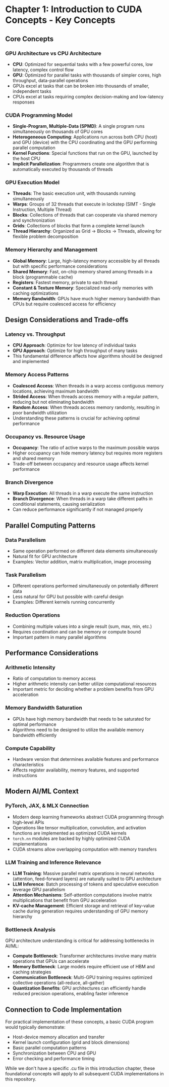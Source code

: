 # Chapter 1: Introduction to CUDA Concepts - Key Concepts

## Core Concepts

### GPU Architecture vs CPU Architecture
- **CPU**: Optimized for sequential tasks with a few powerful cores, low latency, complex control flow
- **GPU**: Optimized for parallel tasks with thousands of simpler cores, high throughput, data-parallel operations
- GPUs excel at tasks that can be broken into thousands of smaller, independent tasks
- CPUs excel at tasks requiring complex decision-making and low-latency responses

### CUDA Programming Model
- **Single-Program, Multiple-Data (SPMD)**: A single program runs simultaneously on thousands of GPU cores
- **Heterogeneous Computing**: Applications run across both CPU (host) and GPU (device) with the CPU coordinating and the GPU performing parallel computation
- **Kernel Functions**: Special functions that run on the GPU, launched by the host CPU
- **Implicit Parallelization**: Programmers create one algorithm that is automatically executed by thousands of threads

### GPU Execution Model
- **Threads**: The basic execution unit, with thousands running simultaneously
- **Warps**: Groups of 32 threads that execute in lockstep (SIMT - Single Instruction, Multiple Thread)
- **Blocks**: Collections of threads that can cooperate via shared memory and synchronization
- **Grids**: Collections of blocks that form a complete kernel launch
- **Thread Hierarchy**: Organized as Grid → Blocks → Threads, allowing for flexible problem decomposition

### Memory Hierarchy and Management
- **Global Memory**: Large, high-latency memory accessible by all threads but with specific performance considerations
- **Shared Memory**: Fast, on-chip memory shared among threads in a block (programmable cache)
- **Registers**: Fastest memory, private to each thread
- **Constant & Texture Memory**: Specialized read-only memories with caching optimizations
- **Memory Bandwidth**: GPUs have much higher memory bandwidth than CPUs but require coalesced access for efficiency

## Design Considerations and Trade-offs

### Latency vs. Throughput
- **CPU Approach**: Optimize for low latency of individual tasks
- **GPU Approach**: Optimize for high throughput of many tasks
- This fundamental difference affects how algorithms should be designed and implemented

### Memory Access Patterns
- **Coalesced Access**: When threads in a warp access contiguous memory locations, achieving maximum bandwidth
- **Strided Access**: When threads access memory with a regular pattern, reducing but not eliminating bandwidth
- **Random Access**: When threads access memory randomly, resulting in poor bandwidth utilization
- Understanding these patterns is crucial for achieving optimal performance

### Occupancy vs. Resource Usage
- **Occupancy**: The ratio of active warps to the maximum possible warps
- Higher occupancy can hide memory latency but requires more registers and shared memory
- Trade-off between occupancy and resource usage affects kernel performance

### Branch Divergence
- **Warp Execution**: All threads in a warp execute the same instruction
- **Branch Divergence**: When threads in a warp take different paths in conditional statements, causing serialization
- Can reduce performance significantly if not managed properly

## Parallel Computing Patterns

### Data Parallelism
- Same operation performed on different data elements simultaneously
- Natural fit for GPU architecture
- Examples: Vector addition, matrix multiplication, image processing

### Task Parallelism
- Different operations performed simultaneously on potentially different data
- Less natural for GPU but possible with careful design
- Examples: Different kernels running concurrently

### Reduction Operations
- Combining multiple values into a single result (sum, max, min, etc.)
- Requires coordination and can be memory or compute bound
- Important pattern in many parallel algorithms

## Performance Considerations

### Arithmetic Intensity
- Ratio of computation to memory access
- Higher arithmetic intensity can better utilize computational resources
- Important metric for deciding whether a problem benefits from GPU acceleration

### Memory Bandwidth Saturation
- GPUs have high memory bandwidth that needs to be saturated for optimal performance
- Algorithms need to be designed to utilize the available memory bandwidth efficiently

### Compute Capability
- Hardware version that determines available features and performance characteristics
- Affects register availability, memory features, and supported instructions

## Modern AI/ML Context

### PyTorch, JAX, & MLX Connection
- Modern deep learning frameworks abstract CUDA programming through high-level APIs
- Operations like tensor multiplication, convolution, and activation functions are implemented as optimized CUDA kernels
- `torch.nn` modules are backed by highly optimized CUDA implementations
- CUDA streams allow overlapping computation with memory transfers

### LLM Training and Inference Relevance
- **LLM Training**: Massive parallel matrix operations in neural networks (attention, feed-forward layers) are naturally suited to GPU architecture
- **LLM Inference**: Batch processing of tokens and speculative execution leverage GPU parallelism
- **Attention Mechanisms**: Self-attention computations involve matrix multiplications that benefit from GPU acceleration
- **KV-cache Management**: Efficient storage and retrieval of key-value cache during generation requires understanding of GPU memory hierarchy

### Bottleneck Analysis
GPU architecture understanding is critical for addressing bottlenecks in AI/ML:
- **Compute Bottleneck**: Transformer architectures involve many matrix operations that GPUs can accelerate
- **Memory Bottleneck**: Large models require efficient use of HBM and caching strategies
- **Communication Bottleneck**: Multi-GPU training requires optimized collective operations (all-reduce, all-gather)
- **Quantization Benefits**: GPU architectures can efficiently handle reduced precision operations, enabling faster inference

## Connection to Code Implementation
For practical implementation of these concepts, a basic CUDA program would typically demonstrate:
- Host-device memory allocation and transfer
- Kernel launch configuration (grid and block dimensions)
- Basic parallel computation patterns
- Synchronization between CPU and GPU
- Error checking and performance timing

While we don't have a specific .cu file in this introduction chapter, these foundational concepts will apply to all subsequent CUDA implementations in this repository.